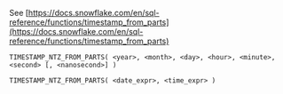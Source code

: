 See [https://docs.snowflake.com/en/sql-reference/functions/timestamp_from_parts](https://docs.snowflake.com/en/sql-reference/functions/timestamp_from_parts)
```
TIMESTAMP_NTZ_FROM_PARTS( <year>, <month>, <day>, <hour>, <minute>, <second> [, <nanosecond>] )

TIMESTAMP_NTZ_FROM_PARTS( <date_expr>, <time_expr> )
```
